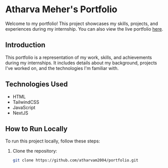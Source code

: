 # Atharva Meher's Portfolio

Welcome to my portfolio! This project showcases my skills, projects, and experiences during my internship. You can also view the live portfolio [here](https://atharvasportfolio.netlify.app/).


## Introduction

This portfolio is a representation of my work, skills, and achievements during my internships. It includes details about my background, projects I've worked on, and the technologies I'm familiar with.

## Technologies Used

- HTML
- TailwindCSS
- JavaScript
- NextJS



## How to Run Locally

To run this project locally, follow these steps:

1. Clone the repository:
   ```bash
   git clone https://github.com/atharvam2004/portfolio.git

